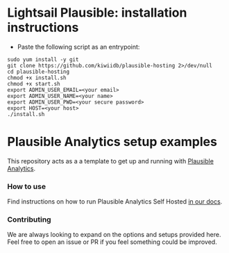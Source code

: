 # Lightsail Plausible: installation instructions

- Paste the following script as an entrypoint:
```
sudo yum install -y git
git clone https://github.com/kiwiidb/plausible-hosting 2>/dev/null
cd plausible-hosting
chmod +x install.sh
chmod +x start.sh
export ADMIN_USER_EMAIL=<your email>
export ADMIN_USER_NAME=<your name>
export ADMIN_USER_PWD=<your secure password>
export HOST=<your host>
./install.sh
```
# Plausible Analytics setup examples

This repository acts as a a template to get up and running with [Plausible Analytics](https://github.com/plausible/analytics).

### How to use

Find instructions on how to run Plausible Analytics Self Hosted [in our docs](https://docs.plausible.io/self-hosting).

### Contributing

We are always looking to expand on the options and setups provided here. Feel free to open an issue or PR if you feel
something could be improved.
